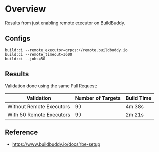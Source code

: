 # Overview

Results from just enabling remote executor on BuildBuddy.

## Configs

```
build:ci --remote_executor=grpcs://remote.buildbuddy.io
build:ci --remote_timeout=3600
build:ci --jobs=50
```

## Results

Validation done using the same Pull Request:

| Validation | Number of Targets | Build Time |
|------------|-------------------|------------|
| Without Remote Executors | 90 | 4m 38s |
| With 50 Remote Executors | 90 | 2m 21s |

## Reference

- https://www.buildbuddy.io/docs/rbe-setup
